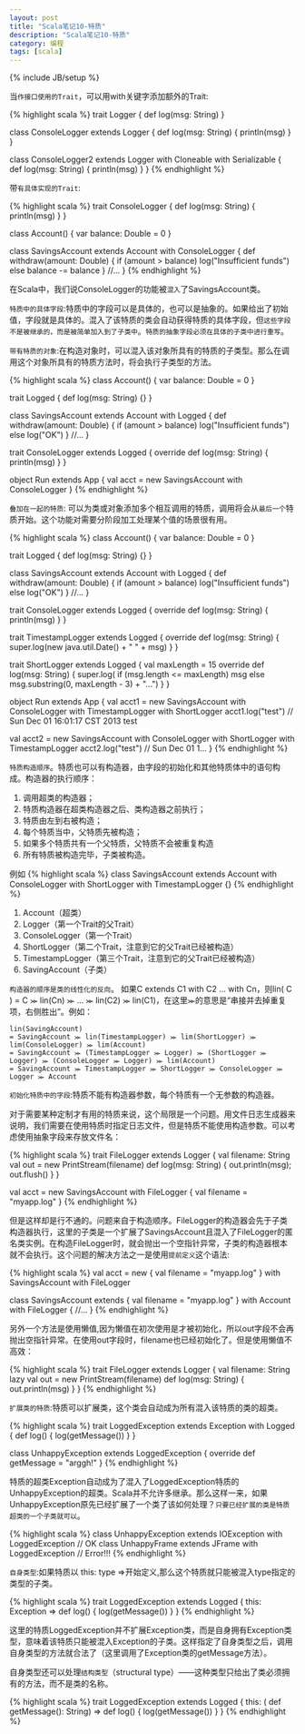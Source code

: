```yaml
---
layout: post
title: "Scala笔记10-特质"
description: "Scala笔记10-特质"
category: 编程
tags: [scala]
---
```

{% include JB/setup %}

当`作接口使用的Trait`，可以用with关键字添加额外的Trait:

{% highlight scala %}
trait Logger {
  def log(msg: String)
}

class ConsoleLogger extends Logger {
  def log(msg: String) { println(msg) }
}

class ConsoleLogger2 extends Logger with Cloneable with Serializable {
  def log(msg: String) { println(msg) }
}
{% endhighlight %}

带`有具体实现的Trait`:

{% highlight scala %}
trait ConsoleLogger {
  def log(msg: String) { println(msg) }
}

class Account() {
  var balance: Double = 0
}

class SavingsAccount extends Account with ConsoleLogger {
  def withdraw(amount: Double) {
    if (amount > balance) log("Insufficient funds")
    else balance -= balance
  }
  //...
}
{% endhighlight %}

在Scala中，我们说ConsoleLogger的功能被`混入`了SavingsAccount类。 

`特质中的具体字段`:特质中的字段可以是具体的，也可以是抽象的。如果给出了初始值，字段就是具体的。混入了该特质的类会自动获得特质的具体字段，但`这些字段不是被继承的，而是被简单加入到了子类中`。`特质的抽象字段必须在具体的子类中进行重写`。
 
`带有特质的对象`:在构造对象时，可以混入该对象所具有的特质的子类型。那么在调用这个对象所具有的特质方法时，将会执行子类型的方法。

{% highlight scala %}
class Account() {
  var balance: Double = 0
}

trait Logged {
  def log(msg: String) {}
}

class SavingsAccount extends Account with Logged {
  def withdraw(amount: Double) {
    if (amount > balance) log("Insufficient funds")
    else log("OK")
  }
  //...
}

trait ConsoleLogger extends Logged {
  override def log(msg: String) { println(msg) }
}

object Run extends App {
  val acct = new SavingsAccount with ConsoleLogger
}
{% endhighlight %}

`叠加在一起的特质`: 可以为类或对象添加多个相互调用的特质，调用将会从`最后一个`特质开始。这个功能对需要分阶段加工处理某个值的场景很有用。

{% highlight scala %}
class Account() {
  var balance: Double = 0
}

trait Logged {
  def log(msg: String) {}
}

class SavingsAccount extends Account with Logged {
  def withdraw(amount: Double) {
    if (amount > balance) log("Insufficient funds")
    else log("OK")
  }
  //...
}

trait ConsoleLogger extends Logged {
  override def log(msg: String) { println(msg) }
}

trait TimestampLogger extends Logged {
  override def log(msg: String) {
    super.log(new java.util.Date() + " " + msg)
  }
}

trait ShortLogger extends Logged {
  val maxLength = 15
  override def log(msg: String) {
    super.log(
        if (msg.length <= maxLength) msg
        else msg.substring(0, maxLength - 3) + "...")
  }
}

object Run extends App {
  val acct1 = new SavingsAccount with ConsoleLogger with TimestampLogger with ShortLogger
  acct1.log("test") // Sun Dec 01 16:01:17 CST 2013 test

  val acct2 = new SavingsAccount with ConsoleLogger with ShortLogger with TimestampLogger
  acct2.log("test") // Sun Dec 01 1...
}
{% endhighlight %}

`特质构造顺序`。特质也可以有构造器，由字段的初始化和其他特质体中的语句构成。构造器的执行顺序：

  1. 调用超类的构造器；
  2. 特质构造器在超类构造器之后、类构造器之前执行；
  3. 特质由左到右被构造；
  4. 每个特质当中，父特质先被构造；
  5. 如果多个特质共有一个父特质，父特质不会被重复构造
  6. 所有特质被构造完毕，子类被构造。

例如
{% highlight scala %}
class SavingsAccount extends Account with ConsoleLogger with ShortLogger with TimestampLogger
{}
{% endhighlight %}

  1. Account（超类）
  2. Logger（第一个Trait的父Trait）
  3. ConsoleLogger（第一个Trait）
  4. ShortLogger（第二个Trait，注意到它的父Trait已经被构造）
  5. TimestampLogger（第三个Trait，注意到它的父Trait已经被构造）
  6. SavingAccount（子类）

`构造器的顺序是类的线性化的反向`。 如果C extends C1 with C2 … with Cn，则lin( C ) = C ⪼ lin(Cn) ⪼ … ⪼ lin(C2) ⪼ lin(C1)，在这里⪼的意思是“串接并去掉重复项，右侧胜出”。例如：

    lin(SavingAccount) 
    = SavingAccount ⪼ lin(TimestampLogger) ⪼ lim(ShortLogger) ⪼ lim(ConsoleLogger) ⪼ lim(Account)
    = SavingAccount ⪼ (TimestampLogger ⪼ Logger) ⪼ (ShortLogger ⪼ Logger) ⪼ (ConsoleLogger ⪼ Logger) ⪼ lim(Account)
    = SavingAccount ⪼ TimestampLogger ⪼ ShortLogger ⪼ ConsoleLogger ⪼ Logger ⪼ Account

`初始化特质中的字段`:特质不能有构造器参数，每个特质有一个无参数的构造器。

对于需要某种定制才有用的特质来说，这个局限是一个问题。用文件日志生成器来说明，我们需要在使用特质时指定日志文件，但是特质不能使用构造参数。可以考虑使用抽象字段来存放文件名：

{% highlight scala %}
trait FileLogger extends Logger {
  val filename: String
  val out = new PrintStream(filename)
  def log(msg: String) { out.println(msg); out.flush() }
}

val acct = new SavingsAccount with FileLogger {
  val filename = "myapp.log"
}
{% endhighlight %}

但是这样却是行不通的。问题来自于构造顺序。FileLogger的构造器会先于子类构造器执行，这里的子类是一个扩展了SavingsAccount且混入了FileLogger的匿名类实例。在构造FileLogger时，就会抛出一个空指针异常，子类的构造器根本就不会执行。这个问题的解决方法之一是使用`提前定义`这个语法:

{% highlight scala %}
val acct = new {
  val filename = "myapp.log"
} with SavingsAccount with FileLogger

class SavingsAccount extends {
  val filename = "myapp.log"
} with Account with FileLogger {
  //...
}
{% endhighlight %}

另外一个方法是使用懒值,因为懒值在初次使用是才被初始化，所以out字段不会再抛出空指针异常。在使用out字段时，filename也已经初始化了。但是使用懒值不高效：

{% highlight scala %}
trait FileLogger extends Logger {
  val filename: String
  lazy val out = new PrintStream(filename)
  def log(msg: String) { out.println(msg) }
}
{% endhighlight %}

`扩展类的特质`:特质可以扩展类，这个类会自动成为所有混入该特质的类的超类。 

{% highlight scala %}
trait LoggedException extends Exception with Logged {
  def log() { log(getMessage()) }
}

class UnhappyException extends LoggedException {
  override def getMessage = "arggh!"
}
{% endhighlight %}

特质的超类Exception自动成为了混入了LoggedException特质的UnhappyException的超类。Scala并不允许多继承。那么这样一来，如果UnhappyException原先已经扩展了一个类了该如何处理？`只要已经扩展的类是特质超类的一个子类就可以`。

{% highlight scala %}
class UnhappyException extends IOException with LoggedException  // OK
class UnhappyFrame extends JFrame with LoggedException  // Error!!!
{% endhighlight %}


`自身类型`:如果特质以 this: type =>开始定义,那么这个特质就只能被混入type指定的类型的子类。 

{% highlight scala %}
trait LoggedException extends Logged {
  this: Exception =>
  def log() { log(getMessage()) }
}
{% endhighlight %}

这里的特质LoggedException并不扩展Exception类，而是自身拥有Exception类型，意味着该特质只能被混入Exception的子类。这样指定了自身类型之后，调用自身类型的方法就合法了（这里调用了Exception类的getMessage方法）。

自身类型还可以处理`结构类型`（structural type）——这种类型只给出了类必须拥有的方法，而不是类的名称。

{% highlight scala %}
trait LoggedException extends Logged {
  this: ( def getMessage(): String) =>
  def log() { log(getMessage()) }
}
{% endhighlight %}
